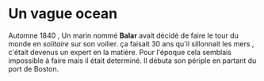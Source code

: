 # Un vague ocean

Automne 1840 , Un marin nommé **Balar** avait décidé de faire le tour du monde en *solitaire* sur son voilier. ça faisait 30 ans qu'il sillonnait les mers , c'était devenus un expert en la matière.
Pour l'époque cela semblais impossible à faire mais il était determiné.
Il débuta son périple en partant du port de Boston.
